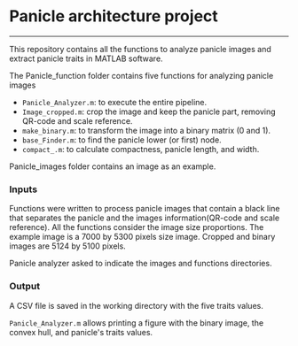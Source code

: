 # Panicle architecture project

---------

This repository contains all the functions to analyze panicle images and extract panicle traits in MATLAB software.

The Panicle_function folder contains five functions for analyzing panicle images
- `Panicle_Analyzer.m`: to execute the entire pipeline.
- `Image_cropped.m`: crop the image and keep the panicle part, removing QR-code and scale reference.
- `make_binary.m`: to transform the image into a binary matrix  (0 and 1).
- `base_Finder.m`: to find the panicle lower (or first) node.
 - `compact_.m`:  to calculate compactness,  panicle length, and width.

Panicle_images folder contains an image as an example.

### Inputs

Functions were written to process panicle images that contain a black line that separates the panicle and the images information(QR-code and scale reference). All the functions consider the image size proportions. The example image is a 7000 by 5300 pixels size image. Cropped and binary images are 5124 by 5100 pixels.

Panicle analyzer asked to indicate the images and functions directories. 

### Output

A CSV file is saved in the working directory with the five traits values.

`Panicle_Analyzer.m` allows printing a figure with the binary image, the convex hull, and panicle's traits values.
